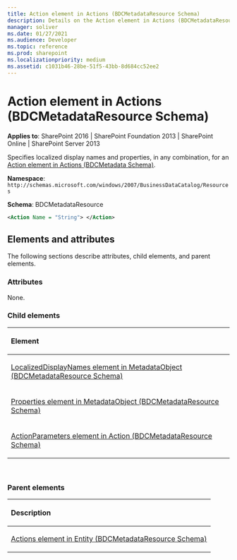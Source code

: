 ```yaml
---
title: Action element in Actions (BDCMetadataResource Schema)
description: Details on the Action element in Actions (BDCMetadataResource Schema)
manager: soliver
ms.date: 01/27/2021
ms.audience: Developer
ms.topic: reference
ms.prod: sharepoint
ms.localizationpriority: medium
ms.assetid: c1031b46-28be-51f5-43bb-8d684cc52ee2
---
```


# Action element in Actions (BDCMetadataResource Schema)

**Applies to**: SharePoint 2016 | SharePoint Foundation 2013 | SharePoint Online | SharePoint Server 2013

Specifies localized display names and properties, in any combination, for an [Action element in Actions (BDCMetadata Schema)](action-element-in-actions-bdcmetadata-schema.md).

**Namespace**: `http://schemas.microsoft.com/windows/2007/BusinessDataCatalog/Resources`

**Schema**: BDCMetadataResource

```XML
<Action Name = "String"> </Action>
```

## Elements and attributes

The following sections describe attributes, child elements, and parent elements.

### Attributes

None.

### Child elements

<table>
<thead>
<tr class="header">
<th align="left"><p>Element</p></th>
</tr>
</thead>
<tbody>
<tr class="odd">
<td align="left"><p><a href="localizeddisplaynames-element-in-metadataobject-bdcmetadataresource-schema.md">LocalizedDisplayNames element in MetadataObject (BDCMetadataResource Schema)</a></p></td>
</tr>
<tr class="even">
<td align="left"><p><a href="properties-element-in-metadataobject-bdcmetadataresource-schema.md">Properties element in MetadataObject (BDCMetadataResource Schema)</a></p></td>
</tr>
<tr class="odd">
<td align="left"><p><a href="actionparameters-element-in-action-bdcmetadataresource-schema.md">ActionParameters element in Action (BDCMetadataResource Schema)</a></p></td>
</tr>
</tbody>
</table>

<br/>

### Parent elements

<table>
<thead>
<tr class="header">
<th align="left"><p>Description</p></th>
</tr>
</thead>
<tbody>
<tr class="odd">
<td align="left"><p><a href="actions-element-in-entity-bdcmetadataresource-schema.md">Actions element in Entity (BDCMetadataResource Schema)</a></p></td>
</tr>
</tbody>
</table>







